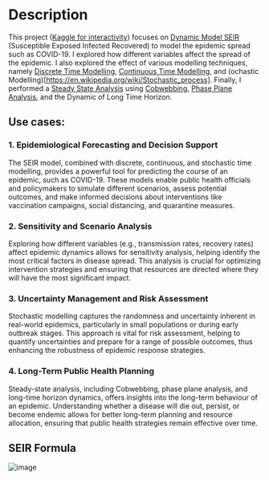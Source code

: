 # Description
This project ([Kaggle for interactivity](#)) focuses on [Dynamic Model SEIR](https://link.springer.com/article/10.1007/s11071-020-05743-y) (Susceptible Exposed Infected Recovered) to model the epidemic spread such as COVID-19. I explored how different variables affect the spread of the epidemic. I also explored the effect of various modelling techniques, namely [Discrete Time Modelling](https://math.libretexts.org/Bookshelves/Scientific_Computing_Simulations_and_Modeling/Introduction_to_the_Modeling_and_Analysis_of_Complex_Systems_(Sayama)/04%3A_DiscreteTime_Models_I__Modeling/401%3A_DiscreteTime_Models_with_Difference_Equations), [Continuous Time Modelling](https://math.libretexts.org/Bookshelves/Scientific_Computing_Simulations_and_Modeling/Introduction_to_the_Modeling_and_Analysis_of_Complex_Systems_(Sayama)/06%3A_ContinuousTime_Models_I__Modeling#:~:text=Continuous%E2%88%92time%20models%20are%20written,place%20smoothly%20over%20continuous%20time.), and (ochastic Modelling)[https://en.wikipedia.org/wiki/Stochastic_process]. Finally, I performed a [Steady State Analysis](https://en.wikipedia.org/wiki/Steady_state) using [Cobwebbing](https://ms.mcmaster.ca/~clemene/1LS3lectureoutlines/1ls3_3.2.pdf), [Phase Plane Analysis](https://ocw.mit.edu/courses/16-30-estimation-and-control-of-aerospace-systems-spring-2004/0b318c74f4b1ae41dc4393e39b9cab17_ch3_nnl.pdf), and the Dynamic of Long Time Horizon.

## Use cases:
### 1. Epidemiological Forecasting and Decision Support
The SEIR model, combined with discrete, continuous, and stochastic time modelling, provides a powerful tool for predicting the course of an epidemic, such as COVID-19. These models enable public health officials and policymakers to simulate different scenarios, assess potential outcomes, and make informed decisions about interventions like vaccination campaigns, social distancing, and quarantine measures.

### 2. Sensitivity and Scenario Analysis
Exploring how different variables (e.g., transmission rates, recovery rates) affect epidemic dynamics allows for sensitivity analysis, helping identify the most critical factors in disease spread. This analysis is crucial for optimizing intervention strategies and ensuring that resources are directed where they will have the most significant impact.

### 3. Uncertainty Management and Risk Assessment
Stochastic modelling captures the randomness and uncertainty inherent in real-world epidemics, particularly in small populations or during early outbreak stages. This approach is vital for risk assessment, helping to quantify uncertainties and prepare for a range of possible outcomes, thus enhancing the robustness of epidemic response strategies.

### 4. Long-Term Public Health Planning
Steady-state analysis, including Cobwebbing, phase plane analysis, and long-time horizon dynamics, offers insights into the long-term behaviour of an epidemic. Understanding whether a disease will die out, persist, or become endemic allows for better long-term planning and resource allocation, ensuring that public health strategies remain effective over time.

## SEIR Formula
![image](https://github.com/user-attachments/assets/a84f1200-fcbe-4bed-bc77-4f3186c6b558)
